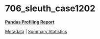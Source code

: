 # 706_sleuth_case1202

[**Pandas Profiling Report**](https://epistasislab.github.io/pmlb/profile/706_sleuth_case1202.html)

[Metadata](metadata.yaml) | [Summary Statistics](summary_stats.tsv)

